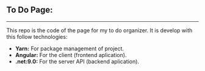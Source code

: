 ## To Do Page:
___
This repo is the code of the page for my to do organizer. It is develop with this follow technologies:
- **Yarn:** For package management of project.
- **Angular:** For the client (frontend aplication).
- **.net:9.0:** For the server API (backend aplication).

